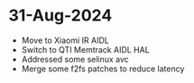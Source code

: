 # 31-Aug-2024
- Move to Xiaomi IR AIDL
- Switch to QTI Memtrack AIDL HAL
- Addressed some selinux avc
- Merge some f2fs patches to reduce latency

